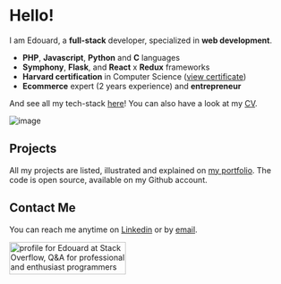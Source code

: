 # Hello!
I am Edouard, a **full-stack** developer, specialized in **web development**.
- **PHP**, **Javascript**, **Python** and **C** languages
- **Symphony**, **Flask**, and **React** x **Redux** frameworks
- **Harvard certification** in Computer Science ([view certificate](https://cs50.harvard.edu/certificates/2baa0f19-ff07-4f3e-8f63-5cd01820234d.pdf?size=A4))
- **Ecommerce** expert (2 years experience) and **entrepreneur**

And see all my tech-stack [here](https://edouardproust.dev/about)! You can also have a look at my [CV](https://github.com/edouardproust/edouardproust/blob/main/CV_web-developer_2022-05-29-min.pdf).

![image](https://user-images.githubusercontent.com/45925914/176992037-f3de1c6a-8b28-4df6-9fe7-1560469e80cc.png)

## Projects
All my projects are listed, illustrated and explained on [my portfolio](https://edouardproust.dev/portfolio). The code is open source, available on my Github account.

## Contact Me
You can reach me anytime on [Linkedin](https://www.linkedin.com/in/edouardproust) or by [email](mailto:contact@edouardproust.dev).

<a href="https://stackoverflow.com/users/13865643/edouard"><img src="https://stackoverflow.com/users/flair/13865643.png?theme=dark" width="208" height="58" alt="profile for Edouard at Stack Overflow, Q&amp;A for professional and enthusiast programmers" title="profile for Edouard at Stack Overflow, Q&amp;A for professional and enthusiast programmers"></a>

